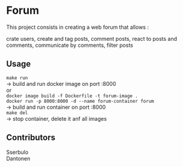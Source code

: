 # Forum
This project consists in creating a web forum that allows :

crate users, create and tag posts, comment posts, react to posts and comments, communicate by comments, filter posts
## Usage

`make run` <br> -> build and run docker image on port :8000 <br> or <br>
`docker image build -f Dockerfile -t forum-image .` <br> `docker run -p 8000:8000 -d --name forum-container forum` <br>
-> build and run container on port :8000 <br>
`make del`<br> -> stop container, delete it anf all images
## Contributors
Sserbulo<br />
Dantonen
